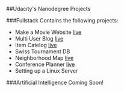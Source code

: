 ##Udacity's Nanodegree Projects


###Fullstack
Contains the following projects:
- Make a Movie Website [live](https://www.hiimnick.com/)
- Multi User Blog [live](https://www.hiimnick.com/)
- Item Catelog [live](https://www.hiimnick.com/)
- Swiss Tournament DB
- Neighborhood Map [live](https://www.hiimnick.com/speakeasies)
- Conference Planner [live](https://www.hiimnick.com/)
- Setting up a Linux Server

###Artificial Intelligence
Coming Soon!